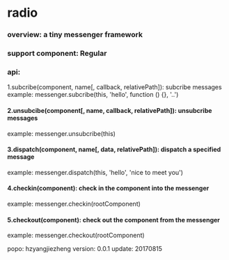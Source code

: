 # radio

  ### overview: a tiny messenger framework
  ### support component: Regular
  ### api:
  1.subcribe(component, name[, callback, relativePath]): subcribe messages
  example:
   messenger.subcribe(this, 'hello', function () {}, '..')
  
  #### 2.unsubcibe(component[, name, callback, relativePath]): unsubcribe messages
  example:
   messenger.unsubcribe(this)
  
  #### 3.dispatch(component, name[, data, relativePath]): dispatch a specified message
  example:
   messenger.dispatch(this, 'hello', 'nice to meet you')
  
  #### 4.checkin(component): check in the component into the messenger
  example:
   messenger.checkin(rootComponent)
  
  #### 5.checkout(component): check out the component from the messenger
  example:
   messenger.checkout(rootComponent)
  
  popo: hzyangjiezheng
  version: 0.0.1
  update: 20170815
